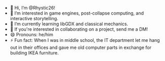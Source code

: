 - 👋 Hi, I’m @Rhystic26!
- 👀 I’m interested in game engines, post-collapse computing, and interactive storytelling.
- 🌱 I’m currently learning libGDX and classical mechanics.
- 💞️ If you're interested in collaborating on a project, send me a DM!
- 😄 Pronouns: he/him
- ⚡ Fun fact: When I was in middle school, the IT department let me hang out in their offices and gave me old computer parts in exchange for building IKEA furniture.

<!---
Rhystic26/Rhystic26 is a ✨ special ✨ repository because its `README.md` (this file) appears on your GitHub profile.
You can click the Preview link to take a look at your changes.
--->
